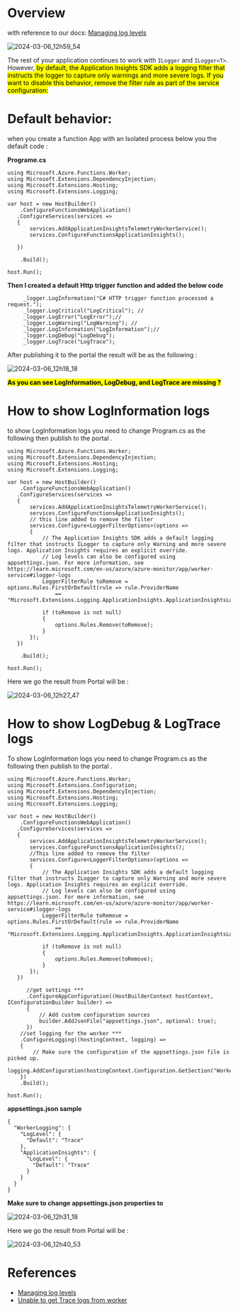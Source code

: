 # Overview 
with reference to our docs: [Managing log levels
](https://learn.microsoft.com/en-us/azure/azure-functions/dotnet-isolated-process-guide?tabs=linux#managing-log-levels)


![2024-03-06_12h59_54](https://github.com/Aghyad85/DotNetisolatedmissinglogs/assets/54501053/096d1e72-2d89-4272-9a73-a9e9ecec2d66)

The rest of your application continues to work with `ILogger` and `ILogger<T>`. However,<mark> by default, the Application Insights SDK adds a logging filter that instructs the logger to capture only warnings and more severe logs. If you want to disable this behavior, remove the filter rule as part of the service configuration:</mark>

# Default behavior: 

when you create a function App with an Isolated process below you the default code : 

**Programe.cs**
```
using Microsoft.Azure.Functions.Worker;
using Microsoft.Extensions.DependencyInjection;
using Microsoft.Extensions.Hosting;
using Microsoft.Extensions.Logging;

var host = new HostBuilder()
    .ConfigureFunctionsWebApplication()
   .ConfigureServices(services =>
   {
       services.AddApplicationInsightsTelemetryWorkerService();
       services.ConfigureFunctionsApplicationInsights();
   
   })

    .Build();

host.Run();
```

**Then I created a default Http trigger function and added the below code** 


```
     _logger.LogInformation("C# HTTP trigger function processed a request.");
     _logger.LogCritical("LogCritical"); // 
     _logger.LogError("LogError");//
     _logger.LogWarning("LogWarning"); //
     _logger.LogInformation("LogInformation");//
     _logger.LogDebug("LogDebug");
     _logger.LogTrace("LogTrace");
```

After publishing it to the portal the result will be as the following :

![2024-03-06_12h18_18](https://github.com/Aghyad85/DotNetisolatedmissinglogs/assets/54501053/e193829c-742c-42b3-9a7e-90c00335d322)


 <mark> **As you can see LogInformation, LogDebug, and LogTrace are missing ?** </mark>


# How to show LogInformation logs 
to show LogInformation logs you need to change Program.cs as the following then publish to the portal .


```
using Microsoft.Azure.Functions.Worker;
using Microsoft.Extensions.DependencyInjection;
using Microsoft.Extensions.Hosting;
using Microsoft.Extensions.Logging;

var host = new HostBuilder()
    .ConfigureFunctionsWebApplication()
   .ConfigureServices(services =>
   {
       services.AddApplicationInsightsTelemetryWorkerService();
       services.ConfigureFunctionsApplicationInsights();
       // this line added to remove the filter 
       services.Configure<LoggerFilterOptions>(options =>
       {
           // The Application Insights SDK adds a default logging filter that instructs ILogger to capture only Warning and more severe logs. Application Insights requires an explicit override.
           // Log levels can also be configured using appsettings.json. For more information, see https://learn.microsoft.com/en-us/azure/azure-monitor/app/worker-service#ilogger-logs
           LoggerFilterRule toRemove = options.Rules.FirstOrDefault(rule => rule.ProviderName
               == "Microsoft.Extensions.Logging.ApplicationInsights.ApplicationInsightsLoggerProvider");

           if (toRemove is not null)
           {
               options.Rules.Remove(toRemove);
           }
       });
   })

    .Build();

host.Run();
```

Here we go the result from Portal will be :

![2024-03-06_12h27_47](https://github.com/Aghyad85/DotNetisolatedmissinglogs/assets/54501053/a1497815-86e3-456f-bc5a-cd4515057122)


# How to show LogDebug & LogTrace logs 
To show LogInformation logs you need to change Program.cs as the following then publish to the portal .


```
using Microsoft.Azure.Functions.Worker;
using Microsoft.Extensions.Configuration;
using Microsoft.Extensions.DependencyInjection;
using Microsoft.Extensions.Hosting;
using Microsoft.Extensions.Logging;

var host = new HostBuilder()
    .ConfigureFunctionsWebApplication()
   .ConfigureServices(services =>
   {
       services.AddApplicationInsightsTelemetryWorkerService();
       services.ConfigureFunctionsApplicationInsights();
       //This line added to remove the filter 
       services.Configure<LoggerFilterOptions>(options =>
       {
           // The Application Insights SDK adds a default logging filter that instructs ILogger to capture only Warning and more severe logs. Application Insights requires an explicit override.
           // Log levels can also be configured using appsettings.json. For more information, see https://learn.microsoft.com/en-us/azure/azure-monitor/app/worker-service#ilogger-logs
           LoggerFilterRule toRemove = options.Rules.FirstOrDefault(rule => rule.ProviderName
               == "Microsoft.Extensions.Logging.ApplicationInsights.ApplicationInsightsLoggerProvider");

           if (toRemove is not null)
           {
               options.Rules.Remove(toRemove);
           }
       });
   })

      //get settings ***
      .ConfigureAppConfiguration((HostBuilderContext hostContext, IConfigurationBuilder builder) =>
      {
          // Add custom configuration sources
          builder.AddJsonFile("appsettings.json", optional: true);
      })
    //set logging for the worker ***
    .ConfigureLogging((hostingContext, logging) =>
    {
        // Make sure the configuration of the appsettings.json file is picked up.
        logging.AddConfiguration(hostingContext.Configuration.GetSection("WorkerLogging"));
    })
    .Build();

host.Run();
```

**appsettings.json sample** 


```
{
  "WorkerLogging": {
    "LogLevel": {
      "Default": "Trace"
    },
    "ApplicationInsights": {
      "LogLevel": {
        "Default": "Trace"
      }
    }
  }
}
```
 
**Make sure to change appsettings.json properties to** 

![2024-03-06_12h31_18](https://github.com/Aghyad85/DotNetisolatedmissinglogs/assets/54501053/59342953-2fdc-4963-884d-8159a16b552b)

Here we go the result from Portal will be :
 
![2024-03-06_12h40_53](https://github.com/Aghyad85/DotNetisolatedmissinglogs/assets/54501053/301c79b6-613f-42ad-9363-9b81c8a96599)



# References 
- [Managing log levels](https://learn.microsoft.com/en-us/azure/azure-functions/dotnet-isolated-process-guide?tabs=linux#managing-log-levels)
- [Unable to get Trace logs from worker](https://github.com/Azure/azure-functions-dotnet-worker/issues/2235)
